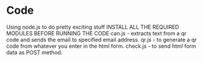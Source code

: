 # Code
Using node.js to do pretty exciting stuff
INSTALL ALL THE REQUIRED MODULES BEFORE RUNNING THE CODE
can.js - extracts text from a qr code and sends the email to specified email address.
qr.js  - to generate a qr code from whatever you enter in the html form.
check.js - to send html form data as POST method.
